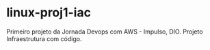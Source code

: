 # linux-proj1-iac
Primeiro projeto da Jornada Devops com AWS - Impulso, DIO. Projeto Infraestrutura com código.
